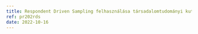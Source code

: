```yaml
---
title: Respondent Driven Sampling felhasználása társadalomtudományi kutatásoknál
ref: pr202rds
date: 2022-10-16
---
```


